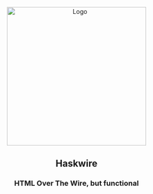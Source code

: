 <p align="center">
  <img src="https://user-images.githubusercontent.com/32466011/115424637-e1492680-a1cc-11eb-8b76-66bff0d9567e.png" alt="Logo" width="320" height="320">

  <h2 align="center">Haskwire</h2>
  <h3 align="center">HTML Over The Wire, but functional</h3
</p>
